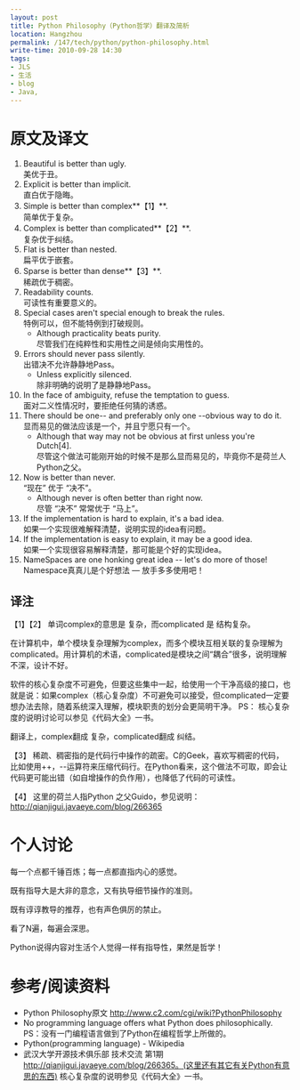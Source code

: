 ```yaml
---
layout: post
title: Python Philosophy（Python哲学）翻译及简析
location: Hangzhou
permalink: /147/tech/python/python-philosophy.html
write-time: 2010-09-28 14:30
tags:
- JLS
- 生活
- blog
- Java,
---
```


原文及译文
==========================

1. Beautiful is better than ugly.   
美优于丑。
1. Explicit is better than implicit.   
直白优于隐晦。
1. Simple is better than complex**【1】**.   
简单优于复杂。
1. Complex is better than complicated**【2】**.   
复杂优于纠结。
1. Flat is better than nested.   
扁平优于嵌套。
1. Sparse is better than dense**【3】**.     
稀疏优于稠密。
1. Readability counts.   
可读性有重要意义的。
1. Special cases aren't special enough to break the rules.    
特例可以，但不能特例到打破规则。
	- Although practicality beats purity.     
尽管我们在纯粹性和实用性之间是倾向实用性的。
1. Errors should never pass silently.   
出错决不允许静静地Pass。
	- Unless explicitly silenced.    
除非明确的说明了是静静地Pass。
1. In the face of ambiguity, refuse the temptation to guess.   
面对二义性情况时，要拒绝任何猜的诱惑。
1. There should be one-- and preferably only one --obvious way to do it.     
显而易见的做法应该是一个，并且宁愿只有一个。
	- Although that way may not be obvious at first unless you're Dutch[4].    
尽管这个做法可能刚开始的时候不是那么显而易见的，毕竟你不是荷兰人Python之父。
1. Now is better than never.   
“现在” 优于 “决不”。
	- Although never is often better than right now.   
尽管 “决不” 常常优于 “马上”。
1. If the implementation is hard to explain, it's a bad idea.    
如果一个实现很难解释清楚，说明实现的idea有问题。
1. If the implementation is easy to explain, it may be a good idea.    
如果一个实现很容易解释清楚，那可能是个好的实现idea。
1. NameSpaces are one honking great idea -- let's do more of those!    
Namespace真真儿是个好想法 — 放手多多使用吧！

译注
-------------------

【1】【2】 单词complex的意思是 复杂，而complicated 是 结构复杂。

在计算机中，单个模块复杂理解为complex，而多个模块互相关联的复杂理解为complicated。用计算机的术语，complicated是模块之间“耦合”很多，说明理解不深，设计不好。

软件的核心复杂度不可避免，但要这些集中一起，给使用一个干净高级的接口，也就是说：如果complex（核心复杂度）不可避免可以接受，但complicated一定要想办法去除，随着系统深入理解，模块职责的划分会更简明干净。
PS： 核心复杂度的说明讨论可以参见《代码大全》一书。

翻译上，complex翻成 复杂，complicated翻成 纠结。

【3】 稀疏、稠密指的是代码行中操作的疏密。C的Geek，喜欢写稠密的代码，比如使用++，--运算符来压缩代码行。在Python看来，这个做法不可取，即会让代码更可能出错（如自增操作的负作用），也降低了代码的可读性。

【4】 这里的荷兰人指Python 之父Guido，参见说明：http://qianjigui.javaeye.com/blog/266365


个人讨论
========================

每一个点都千锤百炼；每一点都直指内心的感觉。

既有指导大是大非的意念，又有执导细节操作的准则。

既有谆谆教导的推荐，也有声色俱厉的禁止。

看了N遍，每遍会深思。

Python说得内容对生活个人觉得一样有指导性，果然是哲学！

参考/阅读资料
========================

- Python Philosophy原文 http://www.c2.com/cgi/wiki?PythonPhilosophy
- No programming language offers what Python does philosophically. PS：没有一门编程语言做到了Python在编程哲学上所做的。
- Python(programming language) - Wikipedia
- 武汉大学开源技术俱乐部 技术交流 第1期 http://qianjigui.javaeye.com/blog/266365。(这里还有其它有关Python有意思的东西)
核心复杂度的说明参见《代码大全》一书。